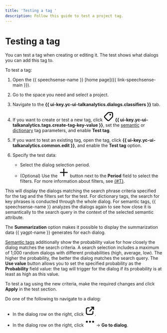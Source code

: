 ```yaml
---
title: 'Testing a tag '
description: Follow this guide to test a project tag.
---
```


# Testing a tag

You can test a tag when creating or editing it. The test shows what dialogs you can add this tag to.

To test a tag:

1. Open the {{ speechsense-name }} [home page]({{ link-speechsense-main }}).
1. Go to the space you need and select a project.
1. Navigate to the **{{ ui-key.yc-ui-talkanalytics.dialogs.classifiers }}** tab.
1. If you want to create or test a new tag, click ![icon](../../../../_assets/console-icons/tag.svg) **{{ ui-key.yc-ui-talkanalytics.tags.create-tag-key-value }}**, set the [semantic](./create-sense-tag.md#new-tag) or [dictionary](./create-dictionary-tag.md#new-tag) tag parameters, and enable **Test tag**.
1. If you want to test an existing tag, open the tag, click **{{ ui-key.yc-ui-talkanalytics.common.edit }}**, and enable the **Test tag** option.
1. Specify the test data:

    * Select the dialog selection period.
    * (Optional) Use the ![icon](../../../../_assets/console-icons/plus.svg) button next to the **Period** field to select the filters. For more information about filters, see [{#T}](../../../../speechsense/concepts/dialogs.md#filters).

This will display the dialogs matching the search phrase criteria specified for the tag and the filters set for the test. For dictionary tags, the search for key phrases is conducted through the whole dialog. For semantic tags, {{ speechsense-name }} analyzes the dialogs again to see how close it is semantically to the search query in the context of the selected semantic attribute.

The **Summarization** option makes it possible to display the summarization data {{ yagpt-name }} generates for each dialog.

[Semantic tags](../../../../speechsense/concepts/tags.md#sense-tags) additionally show the probability value for how closely the dialog matches the search criteria. A search selection includes a maximum of 1,000 random dialogs with different probabilities (high, average, low). The higher the probability, the better the dialog matches the search query. The **Use value** button allows you to set the specified probability as the **Probability** field value: the tag will trigger for the dialog if its probability is at least as high as this value.

To test a tag using the new criteria, make the required changes and click **Apply** in the test section.

Do one of the following to navigate to a dialog:

* In the dialog row on the right, click ![icon](../../../../_assets/console-icons/arrow-up-right-from-square.svg).
* In the dialog row on the right, click ![icon](../../../../_assets/console-icons/ellipsis.svg) → **Go to dialog**.
